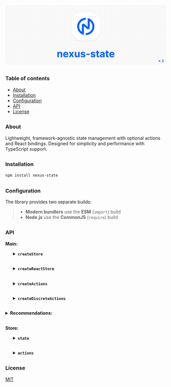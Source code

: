 ![nexus-state logo](https://github.com/voodoofugu/nexus-state/raw/main/src/assets/01-banner-logo.png)

<h2></h2>

### Table of contents

- [About](#about)
- [Installation](#installation)
- [Configuration](#configuration)
- [API](#api)
- [License](#license)

<h2></h2>

### About

Lightweight, framework-agnostic state management with optional actions and React bindings.
Designed for simplicity and performance with TypeScript support.

<h2></h2>

### Installation

```bash
npm install nexus-state
```

<h2></h2>

### Configuration

The library provides two separate builds:

> - **Modern bundlers** use the **ESM** (`import`) build
> - **Node.js** use the **CommonJS** (`require`) build

<h2></h2>

### API

**Main:**

<ul><div>
<details><summary><b><code>createStore</code></b></summary><br><ul><div>
<b>Description:</b> <em><br>
Creates a new framework-agnostic store instance.<br>
</em><br>
<b>Example:</b>

```js
import { createStore } from "nexus-state";

const { state, actions } = createStore({
  state: {
    count: 0,
    userCount: 0,
  },

  actions: (set) => ({
    increment() {
      set((prev) => ({ count: prev.count + 1 }));
      this.consoleCalling("Increment called"); // calling another action
    },
    consoleCalling(text) {
      console.log(text);
    },
  }),
});

export { state, actions };
```

<details><summary><b>TypeScript Snippet:</b></summary>

```ts
type MyStateT = {
  count: number;
  userCount: number;
};

type MyActionsT = {
  increment: () => void;
  consoleCalling: (text: string) => void;
};

const { state, actions } = createStore<MyStateT, MyActionsT>({...});
```

</details>

</div></ul></details>

<h2></h2>

<details><summary><b><code>createReactStore</code></b></summary><br><ul><div>
<b>Description:</b> <em><br>
Extends <code>createStore</code> with React-specific hooks.<br>
</em><br>
<b>Example:</b>

```js
import { createReactStore } from "nexus-state";

const { state, actions } = createReactStore({
  state: {
    count: 0,
    userCount: 0,
  },

  actions: (set) => ({
    increment() {
      set((prev) => ({ count: prev.count + 1 }));
      this.consoleCalling("Increment called"); // calling another action
    },
    consoleCalling(text) {
      console.log(text);
    },
  }),
});

export { state, actions };
```

<details><summary><b>TypeScript Snippet:</b></summary>

```ts
type MyStateT = {
  count: number;
  userCount: number;
};

type MyActionsT = {
  increment: () => void;
  consoleCalling: (text: string) => void;
};

const { state, actions } = createReactStore<MyStateT, MyActionsT>({...});
```

</details>

</div></ul></details>

<h2></h2>

<details><summary><b><code>createActions</code></b></summary><br><ul><div>
<b>Description:</b> <em><br>
Creates a monolithic action factory and useful for code splitting.<br>
</em><br>
<b>Example:</b>

```js
import { ✦store, createActions } from "nexus-state";

const customActions = createActions((set) => ({
  increment() {...},
  consoleCalling(text) {...},
}));

const { state, actions } = ✦store({
  state: {...},
  actions: customActions, // ! provide all actions
});

export { state, actions };

// ✦store - createStore or createReactStore
```

<details><summary><b>TypeScript Snippet:</b></summary>

```ts
type MyStateT = {...};
type MyActionsT = {...};

const customActions = createActions<MyStateT, MyActionsT>((set) => ({...}));
```

</details>

</div></ul></details>

<h2></h2>

<details><summary><b><code>createDiscreteActions</code></b></summary><br><ul><div>
<b>Description:</b> <em><br>
Creates a discrete action factory and useful for code splitting.<br>
</em><br>
<b>Example:</b>

```js
import { ✦store, createDiscreteActions } from "nexus-state";

const incrementAction = createDiscreteActions((set) => ({...}));

const consoleCallAction = createDiscreteActions(() => ({...}));

const { state, actions } = ✦store({
  state: {...},
  actions: [incrementAction, consoleCallAction], // ! array of discrete actions
});

export { state, actions };

// ✦store - createStore or createReactStore
```

<details><summary><b>TypeScript Snippet:</b></summary>

```ts
type MyStateT = {...};
type MyActionsT = {...};

const incrementAction = createDiscreteActions<MyStateT, MyActionsT>(() => ({...}));

// Use optional chaining (?.) when accessing optional action type (MyActionsT) via "this"
const incrementAction = createDiscreteActions<MyStateT, MyActionsT>(() => ({
  increment() {
    this.consoleCalling?.("Increment called"); // ?.
  },
}));
```

</details>

</div></ul></details>

</div></ul>

<h2></h2>

<details><summary><b>Recommendations:</b></summary><br><ul><div>
If you want to rename an store, use the following syntax:<br>
<br>

```js
import { ✦store } from "nexus-state";

const { state: myStore, actions: myActions } = ✦store({...});

export { myStore, myActions };

// ✦store - createStore or createReactStore
```

</div></ul></details>

<h2></h2>

**Store:**

<ul><div>

<details><summary><b><code>state</code></b></summary><br><ul><div>

<b>Description:</b> <em><br>
Required state object.<br>
</em><br>
<b>Usage Example:</b>

<h6><mark>core</mark></h6>

<details><summary><b><code>getNexus()</code></b></summary><br><ul><div>
<b>Description:</b> <em><br>
Returns the entire state or a specific state value.<br>
</em><br>
<b>Example:</b>

```tsx
import { state } from "your-nexus-config";

const allStates = state.getNexus(); // entire state
const count = state.getNexus("count"); // specific state value
```

</div></ul></details>

<h2></h2>

<details><summary><b><code>setNexus()</code></b></summary><br><ul><div>
<b>Description:</b> <em><br>
Updates the state object. You can pass a partial object or a function with access to the previous state.<br>
</em><br>
<b>Example:</b>

```tsx
import { state } from "your-nexus-config";

// Direct update:
state.setNexus({ count: 5 });

// Functional update:
state.setNexus((prev) => ({
  count: prev.count + 1,
}));

// Update multiple keys:
state.setNexus({ count: 5, userCount: 10 });
```

</div></ul></details>

<h2></h2>

<details><summary><b><code>nexusReset()</code></b></summary><br><ul><div>
<b>Description:</b> <em><br>
Resets state to its initial values.<br>
</em><br>
<b>Example:</b>

```tsx
import { state } from "your-nexus-config";

state.nexusReset();
```

</div></ul></details>

<h2></h2>

<details><summary><b><code>nexusSubscribe()</code></b></summary><br><ul><div>
<b>Description:</b> <em><br>
Subscribes to changes of specific keys or entire state and returns an unsubscribe function.<br>
</em><br>
<b>Example:</b>

```tsx
import { state } from "your-nexus-config";

const unsubscribe = state.nexusSubscribe(
  (state) => console.log("count changed:", state.count),
  ["count"]
);

// Unsubscribe
unsubscribe();
```

> ✦ Note:<br>
> If you pass an empty array, it will subscribe to the entire state.<br>

```tsx
const unsubscribe = state.nexusSubscribe(
  (state) => console.log("count changed:", state.count),
  [] // subscribe to the entire state
);
```

</div></ul></details>

<h2></h2>

<details><summary><b><code>nexusGate()</code></b></summary><br><ul><div>
<b>Description:</b> <em><br>
Adds a middleware to intercept state changes before updates.<br>
Useful for logging, debugging, or integrating with developer tools.<br>
</em><br>
<b>Example:</b><br>

```jsx
import { state } from "your-nexus-config";

// Example: logging state changes
state.nexusGate((prev, next) => {
  console.log("State changing from", prev, "to", next);
});

// Example: modifying next state before applying
state.nexusGate((prev, next) => {
  return { ...next, forced: true };
});
```

<details><summary><b>Redux DevTools Integration</b></summary><br><ul><div>
<b>Description:</b> <em><br>
You can connect your Nexus store to Redux DevTools for time-travel debugging and state inspection.<br>
</em><br>
<b>Example:</b><br>

```tsx
import { state } from "your-nexus-config";

// Setup Redux DevTools connection
const devtools = window.__REDUX_DEVTOOLS_EXTENSION__?.connect({
  name: "MyStore",
});

devtools?.init(state.getNexus());

// Register middleware to send state updates to DevTools
state.nexusGate((_, next) => {
  devtools?.send?.({ type: "UPDATE" }, next);
});
```

<details><summary><b>TypeScript Snippet:</b></summary>

```tsx
interface ReduxDevToolsConnection {
  send: (action: unknown, state: unknown) => void;
  init: (state: unknown) => void;
}

interface ReduxDevToolsExtension {
  connect(options: { name: string }): ReduxDevToolsConnection;
}

declare global {
  interface Window {
    __REDUX_DEVTOOLS_EXTENSION__?: ReduxDevToolsExtension;
  }
}
```

</details>

</div></ul></details>

</div></ul></details>

<h2></h2>

<h6><mark>react</mark></h6>

<details><summary><b><code>useNexus()</code></b></summary><br><ul><div>
<b>Description:</b> <em><br>
`React` hook to subscribe to entire state or a state value. Automatically triggers re-renders when subscribed state changes.<br>
<br>
<ul>
  <li><b>Without arguments:</b> returns the entire state object.</li>
  <li><b>With key argument:</b> subscribes to a specific state value.</li>
</ul>
</em><br>
<b>Example:</b>

```tsx
import { state } from "your-nexus-config";

const fullState = state.useNexus(); // entire state
const count = state.useNexus("count"); // specific state value
```

> ✦ Note:<br>
> The main difference between **useNexus** and **getNexus** is that changing a state value accessed through **useNexus** automatically triggers a rerender.

</div></ul></details>

<h2></h2>

<details><summary><b><code>useNexusSelector()</code></b></summary><br><ul><div>
<b>Description:</b> <em><br>
A React hook for creating derived values from the state.<br>
<br>
Arguments:
<ul>
  <li><code>observer</code>: function that returns any derived value from the state.</li>
  <li><code>dependencies</code>: array of keys to subscribe to or empty array for entire state..</li>
</ul>
<br>
</em><br>
<b>Example:</b>

```tsx
import { state } from "your-nexus-config";

const total = state.useNexusSelector(
  (state) => state.count + state.userCount, // observer function
  ["count", "userCount"] // dependencies
);

// If you pass an empty array in the dependencies, it will subscribe to the entire state:
const total = state.useNexusSelector(
  (state) => state.count + state.userCount,
  [] // subscribe to the entire state
);
```

> ✦ Note:<br>
> If the component using **useNexusSelector** re-renders frequently, it’s best to wrap the selector function in a **useCallback**:

```tsx
import { useCallback } from "react";
import { state } from "your-nexus-config";

const total = state.useNexusSelector(
  // avoid unnecessary subscriptions
  useCallback((state) => state.count + state.userCount, []),
  ["count", "userCount"]
);
```

</div></ul></details>

<h2></h2>

<details><summary><b><code>useUpdate()</code></b></summary><br><ul><div>
<b>Description:</b> <em><br>
React hook for forcing a component re-render.<br>
Useful for updating refs or non-reactive values.<br>
</em><br>
<b>Example:</b>

```tsx
import { state } from "your-nexus-config";

const updater = state.useUpdate();
updater(); // force re-render
```

</div></ul></details>

</div></ul>
</details>

<h2></h2>

<details><summary><b><code>actions</code></b></summary><br><ul><div>

<b>Description:</b> <em><br>
Optional actions object defined during store creation, simplifying state updates.<br>
</em><br>
<b>Usage Example:</b>

```tsx
import { actions } from "your-nexus-config";

actions.increment();
actions.consoleCalling("Some text");
```

> ✦ Note:<br>
> Arrow functions can be used for actions, but they don’t support calling other actions via **this**:

```js
// regular function
increment() {
  this.consoleCalling("Increment called"); // working
}

// arrow function
increment: () => {
  this.consoleCalling("Increment called"); // not working
}
```

</div></ul>
</details>

</div></ul>

<h2></h2>

### License

[MIT](./publish/LICENSE)
